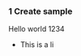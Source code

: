 <h3>1 Create sample</h3>

<p>Hello world 1234</p>

<ul>
<li>This is a li</li>
</ul>

            
            